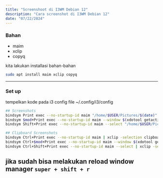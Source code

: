 ```yaml
---
title: "Screenshoot di I3WM Debian 12"
description: "Cara screenshot di I3WM Debian 12"
date: "07/22/2024"
---
```


### Bahan

- maim
- xclip
- copyq

kita lakukan installasi bahan-bahan
```bash
sudo apt install maim xclip copyq
```
---

### Set up

tempelkan kode pada i3 config file ~/.config/i3/config
```bash
## Screenshots
bindsym Print exec --no-startup-id maim "/home/$USER/Pictures/$(date)"
bindsym $mod+Print exec --no-startup-id maim --window $(xdotool getactivewindow) "/home/$USER/Pictures/$(date)"
bindsym Shift+Print exec --no-startup-id maim --select "/home/$USER/Pictures/$(date)"

## Clipboard Screenshots
bindsym Ctrl+Print exec --no-startup-id maim | xclip -selection clipboard -t image/png
bindsym Ctrl+$mod+Print exec --no-startup-id maim --window $(xdotool getactivewindow) | xclip -selection clipboard -t image/png
bindsym Ctrl+Shift+Print exec --no-startup-id maim --select | xclip -selection clipboard -t image/png
```
jika sudah bisa melakukan reload window manager `super + shift + r`
---